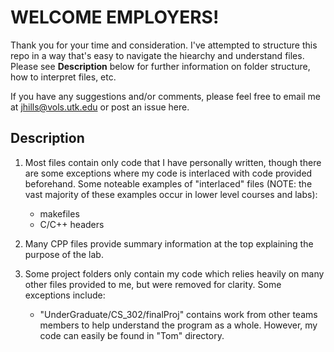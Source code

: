 # WELCOME EMPLOYERS!

Thank you for your time and consideration. I've attempted to structure this repo in a way that's easy to navigate the hiearchy and understand files. Please see **Description** below for further information on folder structure, how to interpret files, etc.

If you have any suggestions and/or comments, please feel free to email me at [jhills@vols.utk.edu](mailto:jhills@vols.utk.edu) or post an issue here. 

## Description

1. Most files contain only code that I have personally written, though there are some exceptions where my code is interlaced with code provided beforehand. Some noteable examples of "interlaced" files (NOTE: the vast majority of these examples occur in lower level courses and labs):
    - makefiles
    - C/C++ headers
    
2. Many CPP files provide summary information at the top explaining the purpose of the lab.   
 
3. Some project folders only contain my code which relies heavily on many other files provided to me, but were removed for clarity. Some exceptions include: 
    - "UnderGraduate/CS_302/finalProj" contains work from other teams members to help understand the program as a whole. However, my code can easily be found in "Tom" 
      directory.
